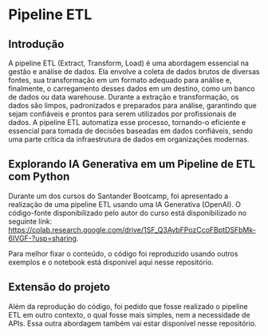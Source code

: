 # Pipeline ETL
## Introdução
A pipeline ETL (Extract, Transform, Load) é uma abordagem essencial na gestão e análise de dados. Ela envolve a coleta de dados brutos de diversas fontes, sua transformação em um formato adequado para análise e, finalmente, o carregamento desses dados em um destino, como um banco de dados ou data warehouse. Durante a extração e transformação, os dados são limpos, padronizados e preparados para análise, garantindo que sejam confiáveis e prontos para serem utilizados por profissionais de dados. A pipeline ETL automatiza esse processo, tornando-o eficiente e essencial para tomada de decisões baseadas em dados confiáveis, sendo uma parte crítica da infraestrutura de dados em organizações modernas.
## Explorando IA Generativa em um Pipeline de ETL com Python
Durante um dos cursos do Santander Bootcamp, foi apresentado a realização de uma pipeline ETL usando uma IA Generativa (OpenAI). O código-fonte disponibilizado pelo autor do curso está disponibilizado no seguinte link: <https://colab.research.google.com/drive/1SF_Q3AybFPozCcoFBptDSFbMk-6IVGF-?usp=sharing>.

Para melhor fixar o conteúdo, o código foi reproduzido usando outros exemplos e o notebook está disponível aqui nesse repositório.

## Extensão do projeto
Além da reprodução do código, foi pedido que fosse realizado o pipeline ETL em outro contexto, o qual fosse mais simples, nem a necessidade de APIs. Essa outra abordagem também vai estar disponível nesse repositório.

